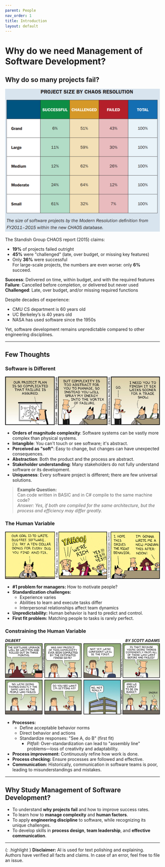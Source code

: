 ```yaml
---
parent: People
nav_order: 1
title: Introduction
layout: default
---
```


# Why do we need Management of Software Development?

## Why do so many projects fail?

![CHAOS 2015](image.png)

The Standish Group CHAOS report (2015) claims:
- **19%** of projects failed outright
- **45%** were "challenged" (late, over budget, or missing key features)
- Only **36%** were successful  
For large-scale projects, the numbers are even worse: only **6%** succeed.

**Success**: Delivered on time, within budget, and with the required features  
**Failure**: Cancelled before completion, or delivered but never used  
**Challenged**: Late, over budget, and/or missing required functions

Despite decades of experience:
- CMU CS department is 60 years old
- UC Berkeley’s is 40 years old
- NASA has used software since the 1950s

Yet, software development remains unpredictable compared to other engineering disciplines.

---

## Few Thoughts

### Software is Different

![Dilbert complexity](image-1.png)

- **Orders of magnitude complexity**: Software systems can be vastly more complex than physical systems.
- **Intangible**: You can't touch or see software; it's abstract.
- **Perceived as "soft"**: Easy to change, but changes can have unexpected consequences.
- **Abstraction**: Both the product and the process are abstract.
- **Stakeholder understanding**: Many stakeholders do not fully understand software or its development.
- **Uniqueness**: Every software project is different; there are few universal solutions.

> **Example Question:**  
> Can code written in BASIC and in C# compile to the same machine code?  
> *Answer: Yes, if both are compiled for the same architecture, but the process and efficiency may differ greatly.*

### The Human Variable

![Dilbert motivation](image-2.png)

- **#1 problem for managers:** How to motivate people?
- **Standardization challenges:**  
    - Experience varies  
    - Abilities to learn and execute tasks differ  
    - Interpersonal relationships affect team dynamics
- **Unpredictability:** Human behavior is hard to predict and control.
- **First fit problem:** Matching people to tasks is rarely perfect.

### Constraining the Human Variable

![Dilber process](image-3.png)

- **Processes:**  
    - Define acceptable behavior norms  
    - Direct behavior and actions  
    - Standardize responses: "See A, do B" (first fit)
        - *Pitfall:* Over-standardization can lead to "assembly line" problems—loss of creativity and adaptability.
- **Process improvement:** Continuously refine how work is done.
- **Process checking:** Ensure processes are followed and effective.
- **Communication:** Historically, communication in software teams is poor, leading to misunderstandings and mistakes.

---

## Why Study Management of Software Development?

- To understand **why projects fail** and how to improve success rates.
- To learn how to **manage complexity** and **human factors**.
- To apply **engineering discipline** to software, while recognizing its unique challenges.
- To develop skills in **process design**, **team leadership**, and **effective communication**.

---

{: .highlight }
**Disclaimer:** AI is used for text polishing and explaining. Authors have verified all facts and claims. In case of an error, feel free to file an issue.